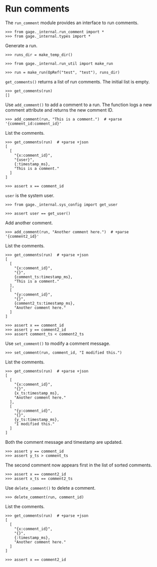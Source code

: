 # Run comments

The `run_comment` module provides an interface to run comments.

    >>> from gage._internal.run_comment import *
    >>> from gage._internal.types import *

Generate a run.

    >>> runs_dir = make_temp_dir()

    >>> from gage._internal.run_util import make_run

    >>> run = make_run(OpRef("test", "test"), runs_dir)

`get_comments()` returns a list of run comments. The initial list is
empty.

    >>> get_comments(run)
    []

Use `add_comment()` to add a comment to a run. The function logs a new
comment attribute and returns the new comment ID.

    >>> add_comment(run, "This is a comment.")  # +parse
    '{comment_id:comment_id}'

List the comments.

    >>> get_comments(run)  # +parse +json
    [
      [
        "{x:comment_id}",
        "{user}",
        {:timestamp_ms},
        "This is a comment."
      ]
    ]

    >>> assert x == comment_id

`user` is the system user.

    >>> from gage._internal.sys_config import get_user

    >>> assert user == get_user()

Add another comment.

    >>> add_comment(run, "Another comment here.")  # +parse
    '{comment2_id}'

List the comments.

    >>> get_comments(run)  # +parse +json
    [
      [
        "{x:comment_id}",
        "{}",
        {comment_ts:timestamp_ms},
        "This is a comment."
      ],
      [
        "{y:comment_id}",
        "{}",
        {comment2_ts:timestamp_ms},
        "Another comment here."
      ]
    ]

    >>> assert x == comment_id
    >>> assert y == comment2_id
    >>> assert comment_ts < comment2_ts

Use `set_comment()` to modify a comment message.

    >>> set_comment(run, comment_id, "I modified this.")

List the comments.

    >>> get_comments(run)  # +parse +json
    [
      [
        "{x:comment_id}",
        "{}",
        {x_ts:timestamp_ms},
        "Another comment here."
      ],
      [
        "{y:comment_id}",
        "{}",
        {y_ts:timestamp_ms},
        "I modified this."
      ]
    ]

Both the comment message and timestamp are updated.

    >>> assert y == comment_id
    >>> assert y_ts > comment_ts

The second comment now appears first in the list of sorted comments.

    >>> assert x == comment2_id
    >>> assert x_ts == comment2_ts

Use `delete_comment()` to delete a comment.

    >>> delete_comment(run, comment_id)

List the comments.

    >>> get_comments(run)  # +parse +json
    [
      [
        "{x:comment_id}",
        "{}",
        {:timestamp_ms},
        "Another comment here."
      ]
    ]

    >>> assert x == comment2_id
